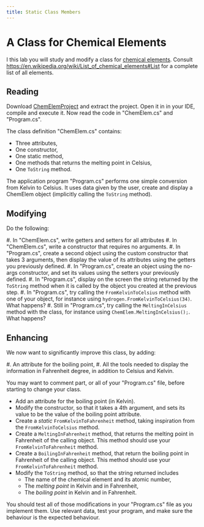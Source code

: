 ```yaml
---
title: Static Class Members
---
```


# A Class for Chemical Elements

I this lab you will study and modify a class for [chemical elements](https://en.wikipedia.org/wiki/Chemical_element). 
Consult <https://en.wikipedia.org/wiki/List_of_chemical_elements#List> for a complete list of all elements.

## Reading

Download [ChemElemProject](ChemicalElements.zip) and extract the project. Open it in in your IDE, compile and execute it.
Now read the code in "ChemElem.cs" and "Program.cs".

The class definition "ChemElem.cs" contains:

- Three attributes,
- One constructor,
- One static method,
- One methods that returns the melting point in Celsius,
- One `ToString` method.

The application program  "Program.cs" performs one simple conversion from Kelvin to Celsius.
It uses data given by the user, create and display a ChemElem object (implicitly calling the `ToString` method).

## Modifying 

Do the following:

#. In "ChemElem.cs", write getters and setters for all attributes
#. In "ChemElem.cs", write a constructor that requires no arguments.
#. In "Program.cs", create a second object using the custom constructor that takes 3 arguments, then display the value of its attributes using the getters you previously defined.
#. In "Program.cs", create an object using the no-args constructor, and set its values using the setters your previously defined.
#. In "Program.cs", display on the screen the string returned by the `ToString` method when it is called by the object you created at the previous step.
#. In "Program.cs", try calling the `FromKelvinToCelsius` method with one of your object, for instance using `hydrogen.FromKelvinToCelsius(34)`. What happens?
#. Still in "Program.cs", try calling the `MeltingInCelsius` method with the class, for instance using `ChemElem.MeltingInCelsius();`. What happens?

## Enhancing

We now want to significantly improve this class, by adding:

#. An attribute for the boiling point,
#. All the tools needed to display the information in Fahrenheit degree, in addition to Celsius and Kelvin.

You may want to comment part, or all of your "Program.cs" file, before starting to change your class.

- Add an attribute for the boiling point (in Kelvin).
- Modify the constructor, so that it takes a 4th argument, and sets its value to be the value of the boiling point attribute.
- Create a *static* `FromKelvinToFahrenheit` method, taking inspiration from the `FromKelvinToCelsius` method.
- Create a `MeltingInFahrenheit` method, that returns the melting point in Fahrenheit of the calling object. This method should use your `FromKelvinToFahrenheit` method.
- Create a `BoilingInFahrenheit` method, that return the boiling point in Fahrenheit of the calling object. This method should use your `FromKelvinToFahrenheit` method.
- Modify the `ToString` method, so that the string returned includes
    - The name of the chemical element and its atomic number,
    - The _melting point_ in Kelvin and in Fahrenheit,
    - The _boiling point_ in Kelvin and in Fahrenheit.

You should test all of those modifications in your "Program.cs" file as you implement them.
Use relevant data, test your program, and make sure the behaviour is the expected behaviour.

